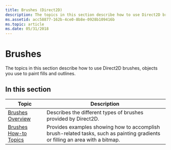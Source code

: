 ```yaml
---
title: Brushes (Direct2D)
description: The topics in this section describe how to use Direct2D brushes, objects you use to paint fills and outlines.
ms.assetid: acc58877-162b-4ce0-8b8e-0928b109416b
ms.topic: article
ms.date: 05/31/2018
---
```


# Brushes

The topics in this section describe how to use Direct2D brushes, objects you use to paint fills and outlines.

## In this section



| Topic                                                         | Description                                                                                                                              |
|---------------------------------------------------------------|------------------------------------------------------------------------------------------------------------------------------------------|
| [Brushes Overview](direct2d-brushes-overview.md)<br/>  | Describes the different types of brushes provided by Direct2D.<br/>                                                                |
| [Brushes How-to Topics](brushes-how-to-topics.md)<br/> | Provides examples showing how to accomplish brush-related tasks, such as painting gradients or filling an area with a bitmap.<br/> |



 

 

 





